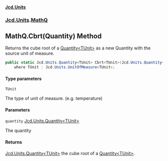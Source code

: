 #### [Jcd.Units](index.md 'index')
### [Jcd.Units](Jcd.Units.md 'Jcd.Units').[MathQ](MathQ.md 'Jcd.Units.MathQ')

## MathQ.Cbrt<TUnit>(Quantity<TUnit>) Method

Returns the cube root of a [Quantity&lt;TUnit&gt;](Quantity_TUnit_.md 'Jcd.Units.Quantity<TUnit>') as a new Quantity with the source unit of measure.

```csharp
public static Jcd.Units.Quantity<TUnit> Cbrt<TUnit>(Jcd.Units.Quantity<TUnit> quantity)
    where TUnit : Jcd.Units.UnitOfMeasure<TUnit>;
```
#### Type parameters

<a name='Jcd.Units.MathQ.Cbrt_TUnit_(Jcd.Units.Quantity_TUnit_).TUnit'></a>

`TUnit`

The type of unit of measure. (e.g. temperature)
#### Parameters

<a name='Jcd.Units.MathQ.Cbrt_TUnit_(Jcd.Units.Quantity_TUnit_).quantity'></a>

`quantity` [Jcd.Units.Quantity&lt;](Quantity_TUnit_.md 'Jcd.Units.Quantity<TUnit>')[TUnit](MathQ.Cbrt.JZMTWrMVIFktuvgNzLPKsg.md#Jcd.Units.MathQ.Cbrt_TUnit_(Jcd.Units.Quantity_TUnit_).TUnit 'Jcd.Units.MathQ.Cbrt<TUnit>(Jcd.Units.Quantity<TUnit>).TUnit')[&gt;](Quantity_TUnit_.md 'Jcd.Units.Quantity<TUnit>')

The quantity

#### Returns
[Jcd.Units.Quantity&lt;](Quantity_TUnit_.md 'Jcd.Units.Quantity<TUnit>')[TUnit](MathQ.Cbrt.JZMTWrMVIFktuvgNzLPKsg.md#Jcd.Units.MathQ.Cbrt_TUnit_(Jcd.Units.Quantity_TUnit_).TUnit 'Jcd.Units.MathQ.Cbrt<TUnit>(Jcd.Units.Quantity<TUnit>).TUnit')[&gt;](Quantity_TUnit_.md 'Jcd.Units.Quantity<TUnit>')
the cube root of a [Quantity&lt;TUnit&gt;](Quantity_TUnit_.md 'Jcd.Units.Quantity<TUnit>').